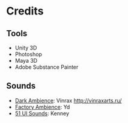 # Credits

## Tools

- Unity 3D
- Photoshop
- Maya 3D
- Adobe Substance Painter

## Sounds

- [Dark Ambience](https://opengameart.org/content/dark-ambient-1): Vinrax http://vinraxarts.ru/
- [Factory Ambience](https://opengameart.org/users/yd): Yd
- [51 UI Sounds](https://opengameart.org/content/51-ui-sound-effects-buttons-switches-and-clicks): Kenney